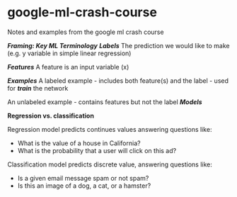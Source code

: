 # google-ml-crash-course
Notes and examples from the google ml crash course

***Framing: Key ML Terminology***
***Labels***
The prediction we would like to make (e.g. y variable in simple linear regression)

***Features***
A feature is an input variable (x)

***Examples***
A labeled example - includes both feature(s) and the label - used for ***train*** the network 

An unlabeled example - contains features but not the label
***Models***

****Regression vs. classification****

Regression model predicts continues values answering questions like:
* What is the value of a house in California?
* What is the probability that a user will click on this ad?

Classification model predicts discrete value, answering questions like:
* Is a given email message spam or not spam?
* Is this an image of a dog, a cat, or a hamster?
